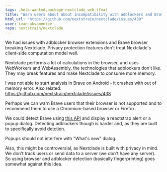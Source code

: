 ```yaml
---
tags: ,help-wanted,package-nextclade_web,tfeat
title: "Warn users about about incompatibility with adblockers and Brave browser"
html_url: "https://github.com/nextstrain/nextclade/issues/439"
user: ivan-aksamentov
repo: nextstrain/nextclade
---
```


We had issues with adblocker browser extensions and Brave browser breaking Nextclade. Privacy protection features don't treat Nextclade's client-side computation model well.

Nextclade performs a lot of calculations in the browser, and uses WebWorkers and WebAssembly, the technologies that adblockers don't like. They may break features and make Nextclade to consume more memory.

I was not able to start analysis in Brave on Android - it crashes with out of memory error.
Also related: https://github.com/nextstrain/nextclade/issues/438

Perhaps we can warn Brave users that their browser is not supported and to recommend them to use a Chromium-based browser or Firefox.

We could detect Brave using [this API](https://github.com/nextstrain/nextclade/issues/438) and display a reactstrap alert or a popup dialog. Detecting adblockers though is harder and, as they are built to specifically avoid detction.

Popups should not interfere with "What's new" dialog.

Also, this might be controversial, as Nextclade is built with privacy in mind. We don't track users or send data to a server (we don't have any server). So using browser and adblocker detection (basically fingerprinting) goes somewhat against this idea.
